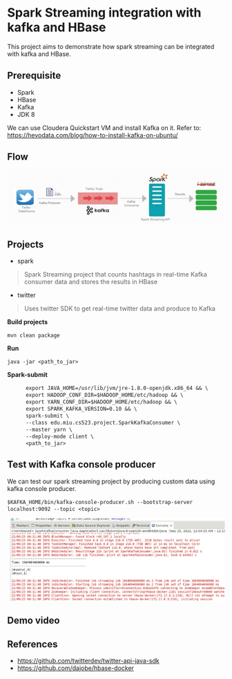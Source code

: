 # Spark Streaming integration with kafka and HBase

This project aims to demonstrate how spark streaming can be integrated with kafka and HBase.


## Prerequisite

- Spark
- HBase
- Kafka
- JDK 8

We can use Cloudera Quickstart VM and install Kafka on it. 
Refer to: https://hevodata.com/blog/how-to-install-kafka-on-ubuntu/

## Flow
![Alt](flow.PNG "ProcessFlow")

## Projects
- spark 
> Spark Streaming project that counts hashtags in real-time Kafka consumer data and stores the results in HBase
- twitter
> Uses twitter SDK to get real-time twitter data and produce to Kafka

**Build projects**
```
mvn clean package
```
**Run**
```
java -jar <path_to_jar>
```
 **Spark-submit**
```     
      export JAVA_HOME=/usr/lib/jvm/jre-1.8.0-openjdk.x86_64 && \
      export HADOOP_CONF_DIR=$HADOOP_HOME/etc/hadoop && \
      export YARN_CONF_DIR=$HADOOP_HOME/etc/hadoop && \
      export SPARK_KAFKA_VERSION=0.10 && \
      spark-submit \
      --class edu.miu.cs523.project.SparkKafkaConsumer \
      --master yarn \
      --deploy-mode client \
      <path_to_jar>
```
## Test with Kafka console producer
We can test our spark streaming project by producing custom data using kafka console producer. 
```
$KAFKA_HOME/bin/kafka-console-producer.sh --bootstrap-server localhost:9092 --topic <topic>
```
![Alt](test.PNG "CustomData")


## Demo video


## References
- https://github.com/twitterdev/twitter-api-java-sdk
- https://github.com/dajobe/hbase-docker